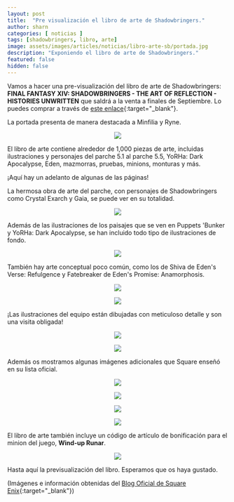 ```yaml
---
layout: post
title:  "Pre visualización el libro de arte de Shadowbringers."
author: sharn
categories: [ noticias ]
tags: [shadowbringers, libro, arte]
image: assets/images/articles/noticias/libro-arte-sb/portada.jpg
description: "Exponiendo el libro de arte de Shadowbringers."
featured: false
hidden: false
---
```

Vamos a hacer una pre-visualización del libro de arte de Shadowbringers: **FINAL FANTASY XIV: SHADOWBRINGERS - THE ART OF REFLECTION - HISTORIES UNWRITTEN** que saldrá a la venta a finales de Septiembre. Lo puedes comprar a través de [este enlace](https://store.eu.square-enix-games.com/en_EU/product/634855/final-fantasy-xiv-shadowbringers-the-art-of-reflection-histories-unwritten){:target="_blank"}.

La portada presenta de manera destacada a Minfilia y Ryne.

<p align="center"><img src="/assets/images/articles/noticias/libro-arte-sb/portadalibro.jpg"></p>

El libro de arte contiene alrededor de 1,000 piezas de arte, incluidas ilustraciones y personajes del parche 5.1 al parche 5.5, YoRHa: Dark Apocalypse, Eden, mazmorras, pruebas, minions, monturas y más.

¡Aquí hay un adelanto de algunas de las páginas!

La hermosa obra de arte del parche, con personajes de Shadowbringers como Crystal Exarch y Gaia, se puede ver en su totalidad.

<p align="center"><img src="/assets/images/articles/noticias/libro-arte-sb/pag1.jpg"></p>

Además de las ilustraciones de los paisajes que se ven en Puppets 'Bunker y YoRHa: Dark Apocalypse, se han incluido todo tipo de ilustraciones de fondo.

<p align="center"><img src="/assets/images/articles/noticias/libro-arte-sb/pag2.jpg"></p>

También hay arte conceptual poco común, como los de Shiva de Eden's Verse: Refulgence y Fatebreaker de Eden's Promise: Anamorphosis.

<p align="center"><img src="/assets/images/articles/noticias/libro-arte-sb/pag3.jpg"></p>
<p align="center"><img src="/assets/images/articles/noticias/libro-arte-sb/pag4.jpg"></p>

¡Las ilustraciones del equipo están dibujadas con meticuloso detalle y son una visita obligada!

<p align="center"><img src="/assets/images/articles/noticias/libro-arte-sb/pag5.jpg"></p>
<p align="center"><img src="/assets/images/articles/noticias/libro-arte-sb/pag6.jpg"></p>

Además os mostramos algunas imágenes adicionales que Square enseñó en su lista oficial.

<p align="center"><img src="/assets/images/articles/noticias/libro-arte-sb/pag7.jpg"></p>
<p align="center"><img src="/assets/images/articles/noticias/libro-arte-sb/pag8.jpg"></p>
<p align="center"><img src="/assets/images/articles/noticias/libro-arte-sb/pag9.jpg"></p>
<p align="center"><img src="/assets/images/articles/noticias/libro-arte-sb/pag10.jpg"></p>

El libro de arte también incluye un código de artículo de bonificación para el minion del juego, **Wind-up Runar**.

<p align="center"><img src="/assets/images/articles/noticias/libro-arte-sb/Wind-up Runar.jpg"></p>

Hasta aquí la previsualización del libro. Esperamos que os haya gustado.

(Imágenes e información obtenidas del [Blog Oficial de Square Enix](https://na.finalfantasyxiv.com/blog/003163.html){:target="_blank"})